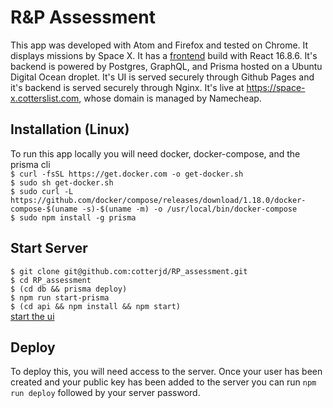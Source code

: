 # R&P Assessment 

This app was developed with Atom and Firefox and tested on Chrome. It displays missions by Space X. It has a <a href="https://github.com/cotterjd/rp_ui/tree/master">frontend</a> build with React 16.8.6. It's backend is powered by Postgres, GraphQL, and Prisma hosted on a Ubuntu Digital Ocean droplet. It's UI is served securely through Github Pages and it's backend is served securely through Nginx. It's live at https://space-x.cotterslist.com, whose domain is managed by Namecheap. 

## Installation (Linux)

To run this app locally you will need docker, docker-compose, and the prisma cli <br />
`$ curl -fsSL https://get.docker.com -o get-docker.sh`<br />
`$ sudo sh get-docker.sh`<br />
`$ sudo curl -L https://github.com/docker/compose/releases/download/1.18.0/docker-compose-$(uname -s)-$(uname -m) -o /usr/local/bin/docker-compose`<br />
`$ sudo npm install -g prisma`

## Start Server

`$ git clone git@github.com:cotterjd/RP_assessment.git`<br />
`$ cd RP_assessment`<br />
`$ (cd db && prisma deploy)`<br />
`$ npm run start-prisma`<br />
`$ (cd api && npm install && npm start)`<br />
<a href="https://github.com/cotterjd/rp_ui/blob/gh-pages/README.md">start the ui</a>


## Deploy 

To deploy this, you will need access to the server. Once your user has been created and your public key has been added to the server you can run `npm run deploy` followed by your server password. 
